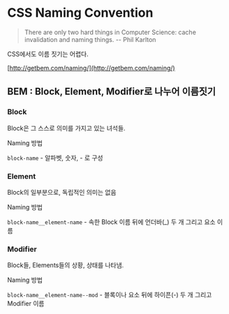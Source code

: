# CSS Naming Convention

>There are only two hard things in Computer Science: cache invalidation and naming things. -- Phil Karlton

CSS에서도 이름 짓기는 어렵다.

[http://getbem.com/naming/](http://getbem.com/naming/)

## BEM : Block, Element, Modifier로 나누어 이름짓기

### Block

Block은 그 스스로 의미를 가지고 있는 녀석들.

Naming 방법

`block-name`  - 알파벳, 숫자, - 로 구성

### Element

Block의 일부분으로, 독립적인 의미는 없음

Naming 방법

`block-name__element-name` - 속한 Block 이름 뒤에 언더바(_) 두 개 그리고 요소 이름

### Modifier

Block들, Elements들의 상황, 상태를 나타냄.

Naming 방법

`block-name__element-name--mod` - 블록이나 요소 뒤에 하이픈(-) 두 개 그리고 Modifier 이름

